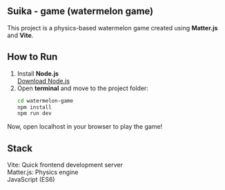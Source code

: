 ## Suika - game (watermelon game)
This project is a physics-based watermelon game created using **Matter.js** and **Vite**.

## How to Run
1. Install **Node.js**  
   [Download Node.js](https://nodejs.org/)
2. Open **terminal** and move to the project folder:
   ```sh
   cd watermelon-game   
   npm install
   npm run dev
Now, open localhost in your browser to play the game! 

## Stack 
Vite: Quick frontend development server</br>
Matter.js: Physics engine</br>
JavaScript (ES6)</br>

